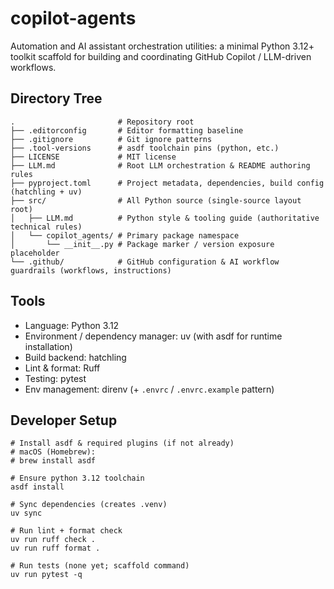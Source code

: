 # copilot-agents

Automation and AI assistant orchestration utilities: a minimal Python 3.12+ toolkit scaffold for building and coordinating GitHub Copilot / LLM-driven workflows.

## Directory Tree
```
.                       # Repository root
├── .editorconfig       # Editor formatting baseline
├── .gitignore          # Git ignore patterns
├── .tool-versions      # asdf toolchain pins (python, etc.)
├── LICENSE             # MIT license
├── LLM.md              # Root LLM orchestration & README authoring rules
├── pyproject.toml      # Project metadata, dependencies, build config (hatchling + uv)
├── src/                # All Python source (single-source layout root)
│   ├── LLM.md          # Python style & tooling guide (authoritative technical rules)
│   └── copilot_agents/ # Primary package namespace
│       └── __init__.py # Package marker / version exposure placeholder
└── .github/            # GitHub configuration & AI workflow guardrails (workflows, instructions)
```

## Tools
- Language: Python 3.12
- Environment / dependency manager: uv (with asdf for runtime installation)
- Build backend: hatchling
- Lint & format: Ruff
- Testing: pytest
- Env management: direnv (+ `.envrc` / `.envrc.example` pattern)

## Developer Setup
```shell
# Install asdf & required plugins (if not already)
# macOS (Homebrew):
# brew install asdf

# Ensure python 3.12 toolchain
asdf install

# Sync dependencies (creates .venv)
uv sync

# Run lint + format check
uv run ruff check .
uv run ruff format .

# Run tests (none yet; scaffold command)
uv run pytest -q
```
